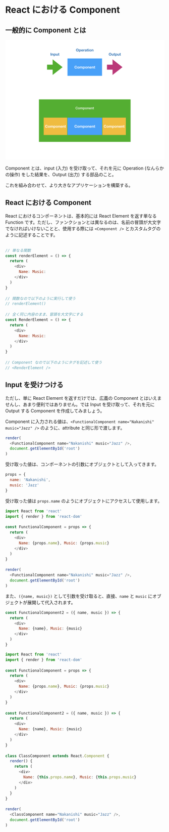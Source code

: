 # React における Component

## 一般的に Component とは

![](/assets/react-component.001.png)

Component とは、input (入力) を受け取って、それを元に Operation (なんらかの操作) をした結果を、Output (出力) する部品のこと。

これを組み合わせて、より大きなアプリケーションを構築する。

## React における Component

React におけるコンポーネントは、基本的には React Element を返す単なる  Function です。ただし、ファンクションとは異なるのは、名前の冒頭が大文字でなければいけないことと、使用する際には `<Component />` とカスタムタグのように記述することです。

```js

// 単なる関数
const renderElement = () => {
  return (
    <div>
      Name: Music:
    </div>
  )
}

// 関数なので以下のように実行して使う
// renderElement()

// 全く同じ内容のまま、冒頭を大文字にする
const RenderElement = () => {
  return (
    <div>
      Name: Music:
    </div>
  )
}

// Component なので以下のようにタグを記述して使う
// <RenderElement />
```

## Input を受けつける

ただし、単に React Element を返すだけでは、広義の Component とはいえませんし、あまり便利ではありません。では Input を受け取って、それを元に Output する Component を作成してみましょう。

Component に入力される値は、`<FunctionalComponent name="Nakanishi" music="Jazz" />` のように、attribute と同じ形で渡します。

```js
render(
  <FunctionalComponent name="Nakanishi" music="Jazz" />,
  document.getElementById('root')
)
```

受け取った値は、コンポーネントの引数にオブジェクトとして入ってきます。
```js
props = {
  name: 'Nakanishi',
  music: 'Jazz'
}
```

受け取った値は `props.name` のようにオブジェクトにアクセスして使用します。

```js
import React from 'react'
import { render } from 'react-dom'

const FunctionalComponent = props => {
  return (
    <div>
      Name: {props.name}, Music: {props.music}
    </div>
  )
}
 
render(
  <FunctionalComponent name="Nakanishi" music="Jazz" />,
  document.getElementById('root')
)
```

また、`({name, music})` として引数を受け取ると、直接、`name` と `music` にオブジェクトが展開して代入されます。

```js
const FunctionalComponent2 = ({ name, music }) => {
  return (
    <div>
      Name: {name}, Music: {music}
    </div>
  )
}
```


```js
import React from 'react'
import { render } from 'react-dom'

const FunctionalComponent = props => {
  return (
    <div>
      Name: {props.name}, Music: {props.music}
    </div>
  )
}

const FunctionalComponent2 = ({ name, music }) => {
  return (
    <div>
      Name: {name}, Music: {music}
    </div>
  )
}

class ClassComponent extends React.Component {
  render() {
    return (
      <div>
        Name: {this.props.name}, Music: {this.props.music}
      </div>
    )
  }
}

render(
  <ClassComponent name="Nakanishi" music="Jazz" />,
  document.getElementById('root')
)
```

